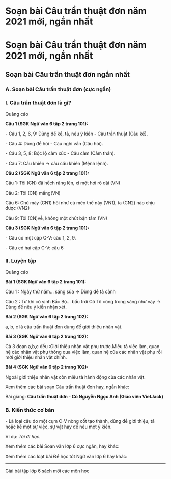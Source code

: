 # Soạn bài Câu trần thuật đơn năm 2021 mới, ngắn nhất

# Soạn bài Câu trần thuật đơn năm 2021 mới, ngắn nhất

## Soạn bài Câu trần thuật đơn ngắn nhất

### **A. Soạn bài Câu trần thuật đơn (cực ngắn)**

### I. Câu trần thuật đơn là gì?

Quảng cáo

**Câu 1 (SGK Ngữ văn 6 tập 2 trang 101):**

\- Câu 1, 2, 6, 9: Dùng để kể, tả, nêu ý kiến - Câu trần thuật (Câu kể).

\- Câu 4: Dùng để hỏi - Câu nghi vấn (Câu hỏi).

\- Câu 3, 5, 8: Bộc lộ cảm xúc - Câu cảm (Cảm thán).

\- Câu 7: Cầu khiến → câu cầu khiến (Mệnh lệnh).

**Câu 2 (SGK Ngữ văn 6 tập 2 trang 101):**

Câu 1: Tôi (CN) đã hếch răng lên, xì một hơi rõ dài (VN)

Câu 2: Tôi (CN) mắng(VN)

Câu 6: Chú mày (CN1) hôi như cú mèo thế này (VN1), ta (CN2) nào chịu được (VN2)

Câu 9: Tôi (CN)về, không một chút bận tâm (VN)

**Câu 3 (SGK Ngữ văn 6 tập 2 trang 101):**

\- Câu có một cặp C-V: câu 1, 2, 9.

\- Câu có hai cặp C-V: câu 6

### II. Luyện tập

Quảng cáo

**Bài 1 (SGK Ngữ văn 6 tập 2 trang 101):**

Câu 1 : Ngày thứ năm... sáng sủa => Dùng để tả cảnh 

Câu 2 : Từ khi có vịnh Bắc Bộ... bầu trời Cô Tô cũng trong sáng như vậy → Dùng để nêu ý kiến nhận xét.

**Bài 2 (SGK Ngữ văn 6 tập 2 trang 102):**

a, b, c là câu trần thuật đơn dùng để giới thiệu nhân vật.

**Bài 3 (SGK Ngữ văn 6 tập 2 trang 102):**

Cả 3 đoạn a,b,c đều :Giới thiệu nhân vật phụ trước.Miêu tả việc làm, quan hệ các nhân vật phụ thông qua việc làm, quan hệ của các nhân vật phụ rồi mới giới thiệu nhân vật chính.

**Bài 4 (SGK Ngữ văn 6 tập 2 trang 102):**

Ngoài giới thiệu nhân vật còn miêu tả hành động của các nhân vật.

Xem thêm các bài soạn Câu trần thuật đơn hay, ngắn khác:

Bài giảng: **Câu trần thuật đơn - Cô Nguyễn Ngọc Anh (Giáo viên VietJack)**

### **B. Kiến thức cơ bản**

\- Là loại câu do một cụm C-V nòng cốt tạo thành, dùng để giới thiệu, tả hoặc kể một sự việc, sự vật hay để nêu một ý kiến.

Ví dụ: _Tôi đi học._

Xem thêm các bài Soạn văn lớp 6 cực ngắn, hay khác:

Xem thêm các loạt bài Để học tốt Ngữ văn lớp 6 hay khác:

* * *

Giải bài tập lớp 6 sách mới các môn học
